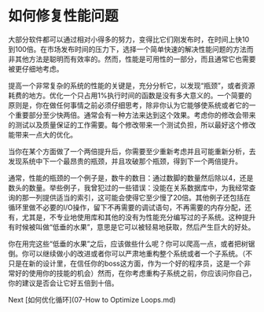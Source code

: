 # 如何修复性能问题

大部分软件都可以通过相对小得多的努力，变得比它们刚发布时，在时间上快10到100倍。在市场发布时间的压力下，选择一个简单快速的解决性能问题的方法而非其他方法是聪明而有效率的。然而，性能是可用性的一部分，而且通常它也需要被更仔细地考虑。

提高一个非常复杂的系统的性能的关键是，充分分析它，以发现“瓶颈”，或者资源耗费的地方。优化一个只占用1%执行时间的函数是没有多大意义的。一个简要的原则是，你在做任何事情之前必须仔细思考，除非你认为它能够使系统或者它的一个重要部分至少快两倍。通常会有一种方法来达到这个效果。考虑你的修改会带来的测试以及质量保证的工作需要。每个修改带来一个测试负担，所以最好这个修改能带来一点大的优化。

当你在某个方面做了一个两倍提升后，你需要至少重新考虑并且可能重新分析，去发现系统中下一个最昂贵的瓶颈，并且攻破那个瓶颈，得到下一个两倍提升。

通常，性能的瓶颈的一个例子是，数牛的数目：通过数脚的数量然后除以4，还是数头的数量。举些例子，我曾犯过的一些错误：没能在关系数据库中，为我经常查询的那一列提供适当的索引，这可能会使得它至少慢了20倍。其他例子还包括在循环里做不必要的I/O操作，留下不再需要的调试语句，不再需要的内存分配，还有，尤其是，不专业地使用库和其他的没有为性能充分编写过的子系统。这种提升有时候被叫做“低垂的水果”，意思是它可以被轻易地获取，然后产生巨大的好处。

你在用完这些“低垂的水果”之后，应该做些什么呢？你可以爬高一点，或者把树锯倒。你可以继续做小的改进或者你可以严肃地重构整个系统或者一个子系统。（不只是在新的设计里，在信任你的boss这方面，作为一个好的程序员，这是一个非常好的使用你的技能的机会）然而，在你考虑重构子系统之前，你应该问你自己，你的建议是否会让它好五倍到十倍。

Next [如何优化循环](07-How to Optimize Loops.md)
